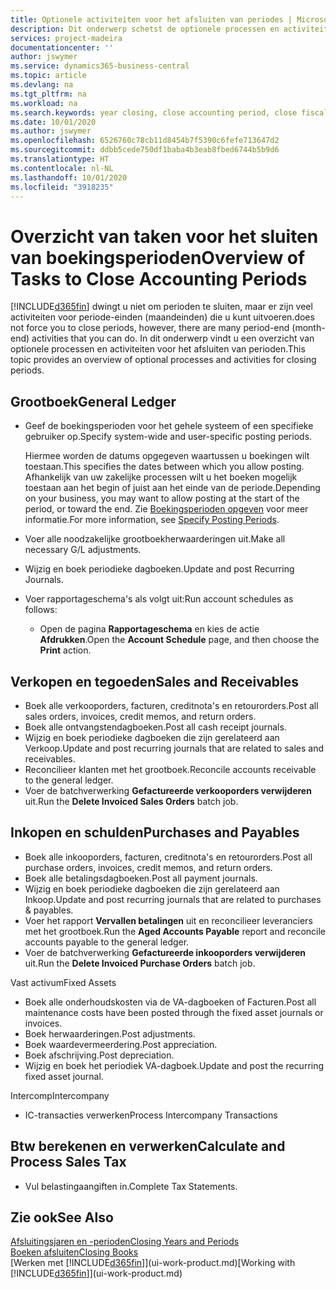 ```yaml
---
title: Optionele activiteiten voor het afsluiten van periodes | Microsoft Docs
description: Dit onderwerp schetst de optionele processen en activiteiten voor het sluiten van boekingsperioden in Business Central.
services: project-madeira
documentationcenter: ''
author: jswymer
ms.service: dynamics365-business-central
ms.topic: article
ms.devlang: na
ms.tgt_pltfrm: na
ms.workload: na
ms.search.keywords: year closing, close accounting period, close fiscal year, aging, creditor payments, vendor payments
ms.date: 10/01/2020
ms.author: jswymer
ms.openlocfilehash: 6526760c78cb11d8454b7f5390c6fefe713647d2
ms.sourcegitcommit: ddbb5cede750df1baba4b3eab8fbed6744b5b9d6
ms.translationtype: HT
ms.contentlocale: nl-NL
ms.lasthandoff: 10/01/2020
ms.locfileid: "3918235"
---
```

# <a name="overview-of-tasks-to-close-accounting-periods"></a><span data-ttu-id="e3c44-103">Overzicht van taken voor het sluiten van boekingsperioden</span><span class="sxs-lookup"><span data-stu-id="e3c44-103">Overview of Tasks to Close Accounting Periods</span></span>
[!INCLUDE[d365fin](includes/d365fin_md.md)] <span data-ttu-id="e3c44-104">dwingt u niet om perioden te sluiten, maar er zijn veel activiteiten voor periode-einden (maandeinden) die u kunt uitvoeren.</span><span class="sxs-lookup"><span data-stu-id="e3c44-104">does not force you to close periods, however, there are many period-end (month-end) activities that you can do.</span></span> <span data-ttu-id="e3c44-105">In dit onderwerp vindt u een overzicht van optionele processen en activiteiten voor het afsluiten van perioden.</span><span class="sxs-lookup"><span data-stu-id="e3c44-105">This topic provides an overview of optional processes and activities for closing periods.</span></span>  

## <a name="general-ledger"></a><span data-ttu-id="e3c44-106">Grootboek</span><span class="sxs-lookup"><span data-stu-id="e3c44-106">General Ledger</span></span>
* <span data-ttu-id="e3c44-107">Geef de boekingsperioden voor het gehele systeem of een specifieke gebruiker op.</span><span class="sxs-lookup"><span data-stu-id="e3c44-107">Specify system-wide and user-specific posting periods.</span></span>  

    <span data-ttu-id="e3c44-108">Hiermee worden de datums opgegeven waartussen u boekingen wilt toestaan.</span><span class="sxs-lookup"><span data-stu-id="e3c44-108">This specifies the dates between which you allow posting.</span></span> <span data-ttu-id="e3c44-109">Afhankelijk van uw zakelijke processen wilt u het boeken mogelijk toestaan aan het begin of juist aan het einde van de periode.</span><span class="sxs-lookup"><span data-stu-id="e3c44-109">Depending on your business, you may want to allow posting at the start of the period, or toward the end.</span></span> <span data-ttu-id="e3c44-110">Zie [Boekingsperioden opgeven](finance-how-specify-posting-periods.md) voor meer informatie.</span><span class="sxs-lookup"><span data-stu-id="e3c44-110">For more information, see [Specify Posting Periods](finance-how-specify-posting-periods.md).</span></span>  
* <span data-ttu-id="e3c44-111">Voer alle noodzakelijke grootboekherwaarderingen uit.</span><span class="sxs-lookup"><span data-stu-id="e3c44-111">Make all necessary G/L adjustments.</span></span>  
* <span data-ttu-id="e3c44-112">Wijzig en boek periodieke dagboeken.</span><span class="sxs-lookup"><span data-stu-id="e3c44-112">Update and post Recurring Journals.</span></span>  
  <!--* Process Consolidations-->
* <span data-ttu-id="e3c44-113">Voer rapportageschema's als volgt uit:</span><span class="sxs-lookup"><span data-stu-id="e3c44-113">Run account schedules as follows:</span></span>  
  * <span data-ttu-id="e3c44-114">Open de pagina **Rapportageschema** en kies de actie **Afdrukken**.</span><span class="sxs-lookup"><span data-stu-id="e3c44-114">Open the **Account Schedule** page, and then choose the **Print** action.</span></span>  

## <a name="sales-and-receivables"></a><span data-ttu-id="e3c44-115">Verkopen en tegoeden</span><span class="sxs-lookup"><span data-stu-id="e3c44-115">Sales and Receivables</span></span>
* <span data-ttu-id="e3c44-116">Boek alle verkooporders, facturen, creditnota's en retourorders.</span><span class="sxs-lookup"><span data-stu-id="e3c44-116">Post all sales orders, invoices, credit memos, and return orders.</span></span>  
* <span data-ttu-id="e3c44-117">Boek alle ontvangstendagboeken.</span><span class="sxs-lookup"><span data-stu-id="e3c44-117">Post all cash receipt journals.</span></span>  
* <span data-ttu-id="e3c44-118">Wijzig en boek periodieke dagboeken die zijn gerelateerd aan Verkoop.</span><span class="sxs-lookup"><span data-stu-id="e3c44-118">Update and post recurring journals that are related to sales and receivables.</span></span>  
* <span data-ttu-id="e3c44-119">Reconcilieer klanten met het grootboek.</span><span class="sxs-lookup"><span data-stu-id="e3c44-119">Reconcile accounts receivable to the general ledger.</span></span>  
* <span data-ttu-id="e3c44-120">Voer de batchverwerking **Gefactureerde verkooporders verwijderen** uit.</span><span class="sxs-lookup"><span data-stu-id="e3c44-120">Run the **Delete Invoiced Sales Orders** batch job.</span></span>  

## <a name="purchases-and-payables"></a><span data-ttu-id="e3c44-121">Inkopen en schulden</span><span class="sxs-lookup"><span data-stu-id="e3c44-121">Purchases and Payables</span></span>
* <span data-ttu-id="e3c44-122">Boek alle inkooporders, facturen, creditnota's en retourorders.</span><span class="sxs-lookup"><span data-stu-id="e3c44-122">Post all purchase orders, invoices, credit memos, and return orders.</span></span>  
* <span data-ttu-id="e3c44-123">Boek alle betalingsdagboeken.</span><span class="sxs-lookup"><span data-stu-id="e3c44-123">Post all payment journals.</span></span>  
* <span data-ttu-id="e3c44-124">Wijzig en boek periodieke dagboeken die zijn gerelateerd aan Inkoop.</span><span class="sxs-lookup"><span data-stu-id="e3c44-124">Update and post recurring journals that are related to purchases & payables.</span></span>  
* <span data-ttu-id="e3c44-125">Voer het rapport **Vervallen betalingen** uit en reconcilieer leveranciers met het grootboek.</span><span class="sxs-lookup"><span data-stu-id="e3c44-125">Run the **Aged Accounts Payable** report and reconcile accounts payable to the general ledger.</span></span>  
* <span data-ttu-id="e3c44-126">Voer de batchverwerking **Gefactureerde inkooporders verwijderen** uit.</span><span class="sxs-lookup"><span data-stu-id="e3c44-126">Run the **Delete Invoiced Purchase Orders** batch job.</span></span>  

<span data-ttu-id="e3c44-127">Vast activum</span><span class="sxs-lookup"><span data-stu-id="e3c44-127">Fixed Assets</span></span>
* <span data-ttu-id="e3c44-128">Boek alle onderhoudskosten via de VA-dagboeken of Facturen.</span><span class="sxs-lookup"><span data-stu-id="e3c44-128">Post all maintenance costs have been posted through the fixed asset journals or invoices.</span></span>
* <span data-ttu-id="e3c44-129">Boek herwaarderingen.</span><span class="sxs-lookup"><span data-stu-id="e3c44-129">Post adjustments.</span></span>
* <span data-ttu-id="e3c44-130">Boek waardevermeerdering.</span><span class="sxs-lookup"><span data-stu-id="e3c44-130">Post appreciation.</span></span>
* <span data-ttu-id="e3c44-131">Boek afschrijving.</span><span class="sxs-lookup"><span data-stu-id="e3c44-131">Post depreciation.</span></span>
* <span data-ttu-id="e3c44-132">Wijzig en boek het periodiek VA-dagboek.</span><span class="sxs-lookup"><span data-stu-id="e3c44-132">Update and post the recurring fixed asset journal.</span></span>

<span data-ttu-id="e3c44-133">Intercomp</span><span class="sxs-lookup"><span data-stu-id="e3c44-133">Intercompany</span></span>
* <span data-ttu-id="e3c44-134">IC-transacties verwerken</span><span class="sxs-lookup"><span data-stu-id="e3c44-134">Process Intercompany Transactions</span></span>

## <a name="calculate-and-process-sales-tax"></a><span data-ttu-id="e3c44-135">Btw berekenen en verwerken</span><span class="sxs-lookup"><span data-stu-id="e3c44-135">Calculate and Process Sales Tax</span></span>
* <span data-ttu-id="e3c44-136">Vul belastingaangiften in.</span><span class="sxs-lookup"><span data-stu-id="e3c44-136">Complete Tax Statements.</span></span>  

## <a name="see-also"></a><span data-ttu-id="e3c44-137">Zie ook</span><span class="sxs-lookup"><span data-stu-id="e3c44-137">See Also</span></span>
[<span data-ttu-id="e3c44-138">Afsluitingsjaren en -perioden</span><span class="sxs-lookup"><span data-stu-id="e3c44-138">Closing Years and Periods</span></span>](year-close-years-periods.md)  
[<span data-ttu-id="e3c44-139">Boeken afsluiten</span><span class="sxs-lookup"><span data-stu-id="e3c44-139">Closing Books</span></span>](year-close-books.md)  
<span data-ttu-id="e3c44-140">[Werken met [!INCLUDE[d365fin](includes/d365fin_md.md)]](ui-work-product.md)</span><span class="sxs-lookup"><span data-stu-id="e3c44-140">[Working with [!INCLUDE[d365fin](includes/d365fin_md.md)]](ui-work-product.md)</span></span>
